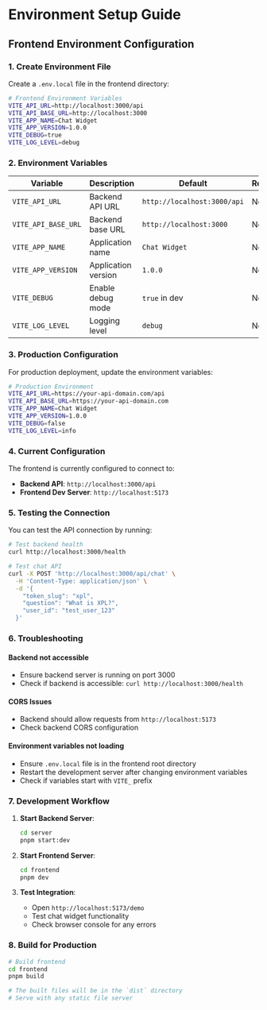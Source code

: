 # Environment Setup Guide

## Frontend Environment Configuration

### 1. Create Environment File

Create a `.env.local` file in the frontend directory:

```bash
# Frontend Environment Variables
VITE_API_URL=http://localhost:3000/api
VITE_API_BASE_URL=http://localhost:3000
VITE_APP_NAME=Chat Widget
VITE_APP_VERSION=1.0.0
VITE_DEBUG=true
VITE_LOG_LEVEL=debug
```

### 2. Environment Variables

| Variable | Description | Default | Required |
|----------|-------------|---------|----------|
| `VITE_API_URL` | Backend API URL | `http://localhost:3000/api` | No |
| `VITE_API_BASE_URL` | Backend base URL | `http://localhost:3000` | No |
| `VITE_APP_NAME` | Application name | `Chat Widget` | No |
| `VITE_APP_VERSION` | Application version | `1.0.0` | No |
| `VITE_DEBUG` | Enable debug mode | `true` in dev | No |
| `VITE_LOG_LEVEL` | Logging level | `debug` | No |

### 3. Production Configuration

For production deployment, update the environment variables:

```bash
# Production Environment
VITE_API_URL=https://your-api-domain.com/api
VITE_API_BASE_URL=https://your-api-domain.com
VITE_APP_NAME=Chat Widget
VITE_APP_VERSION=1.0.0
VITE_DEBUG=false
VITE_LOG_LEVEL=info
```

### 4. Current Configuration

The frontend is currently configured to connect to:
- **Backend API**: `http://localhost:3000/api`
- **Frontend Dev Server**: `http://localhost:5173`

### 5. Testing the Connection

You can test the API connection by running:

```bash
# Test backend health
curl http://localhost:3000/health

# Test chat API
curl -X POST 'http://localhost:3000/api/chat' \
  -H 'Content-Type: application/json' \
  -d '{
    "token_slug": "xpl",
    "question": "What is XPL?",
    "user_id": "test_user_123"
  }'
```

### 6. Troubleshooting

#### Backend not accessible
- Ensure backend server is running on port 3000
- Check if backend is accessible: `curl http://localhost:3000/health`

#### CORS Issues
- Backend should allow requests from `http://localhost:5173`
- Check backend CORS configuration

#### Environment variables not loading
- Ensure `.env.local` file is in the frontend root directory
- Restart the development server after changing environment variables
- Check if variables start with `VITE_` prefix

### 7. Development Workflow

1. **Start Backend Server**:
   ```bash
   cd server
   pnpm start:dev
   ```

2. **Start Frontend Server**:
   ```bash
   cd frontend
   pnpm dev
   ```

3. **Test Integration**:
   - Open `http://localhost:5173/demo`
   - Test chat widget functionality
   - Check browser console for any errors

### 8. Build for Production

```bash
# Build frontend
cd frontend
pnpm build

# The built files will be in the `dist` directory
# Serve with any static file server
```

